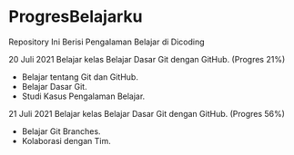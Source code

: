 # ProgresBelajarku
Repository Ini Berisi Pengalaman Belajar di Dicoding

20 Juli 2021
Belajar kelas Belajar Dasar Git dengan GitHub. (Progres 21%)
* Belajar tentang Git dan GitHub.
* Belajar Dasar Git.
* Studi Kasus Pengalaman Belajar.

21 Juli 2021
Belajar kelas Belajar Dasar Git dengan GitHub. (Progres 56%)
* Belajar Git Branches.
* Kolaborasi dengan Tim.

